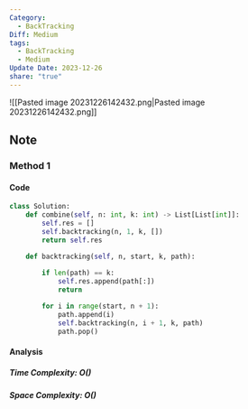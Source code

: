 ```yaml
---
Category:
  - BackTracking
Diff: Medium
tags:
  - BackTracking
  - Medium
Update Date: 2023-12-26
share: "true"
---
```


![[Pasted image 20231226142432.png|Pasted image 20231226142432.png]]
## Note

### Method 1

#### Code
```python
class Solution:
    def combine(self, n: int, k: int) -> List[List[int]]:
        self.res = []
        self.backtracking(n, 1, k, [])
        return self.res

    def backtracking(self, n, start, k, path):
        
        if len(path) == k:
            self.res.append(path[:])
            return

        for i in range(start, n + 1):
            path.append(i)
            self.backtracking(n, i + 1, k, path)
            path.pop()
```
#### Analysis
##### Time Complexity: $O()$
##### Space Complexity: $O()$

